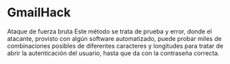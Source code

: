 # GmailHack
 Ataque de fuerza bruta Este método se trata de prueba y error, donde el atacante, provisto con algún software automatizado, puede probar miles de combinaciones posibles de diferentes caracteres y longitudes para tratar de abrir la autenticación del usuario, hasta que da con la contraseña correcta.

